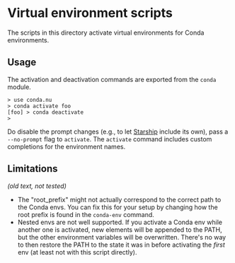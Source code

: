 # Virtual environment scripts

The scripts in this directory activate virtual environments for Conda environments.

## Usage

The activation and deactivation commands are exported from the `conda` module.

```
> use conda.nu
> conda activate foo
[foo] > conda deactivate
>
```

Do disable the prompt changes (e.g., to let [Starship](https://starship.rs) include its own), pass a `--no-prompt` flag to `activate`.
The `activate` command includes custom completions for the environment names.

## Limitations

_(old text, not tested)_

- The "root_prefix" might not actually correspond to the correct path to the Conda envs. You can fix
  this for your setup by changing how the root prefix is found in the `conda-env` command.
- Nested envs are not well supported. If you activate a Conda env while another one is
  activated, new elements will be appended to the PATH, but the other environment
  variables will be overwritten. There's no way to then restore the PATH to the state
  it was in before activating the *first* env (at least not with this script directly).
